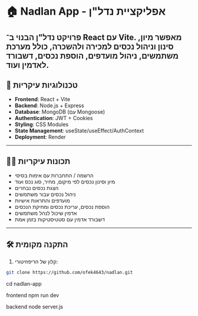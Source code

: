 # 🏠 Nadlan App - אפליקציית נדל"ן

## פרויקט נדל"ן הבנוי ב־ React עם Vite. מאפשר מיון, סינון וניהול נכסים למכירה ולהשכרה, כולל מערכת משתמשים, ניהול מועדפים, הוספת נכסים, דשבורד לאדמין ועוד.

## 🚀 טכנולוגיות עיקריות

- **Frontend**: React + Vite
- **Backend**: Node.js + Express
- **Database**: MongoDB (עם Mongoose)
- **Authentication**: JWT + Cookies
- **Styling**: CSS Modules
- **State Management**: useState/useEffect/AuthContext
- **Deployment**: Render

---

## 🧑‍💻 תכונות עיקריות

- הרשמה / התחברות עם אימות בסיסי
- מיון וסינון נכסים לפי מיקום, מחיר, סוג נכס ועוד
- הצגת נכסים נבחרים
- ניהול נכסים עבור משתמשים
- מועדפים והתראות אישיות
- הוספת נכסים, עריכת נכסים ומחיקת הנכסים
- אדמין שיכול לנהל משתמשים
- דשבורד אדמין עם סטטיסטיקות בזמן אמת

---

## 🛠️ התקנה מקומית

1. קלון של הריפוזיטורי:

```bash
git clone https://github.com/ofek4643/nadlan.git
```

cd nadlan-app

frontend
npm run dev

backend
node server.js
